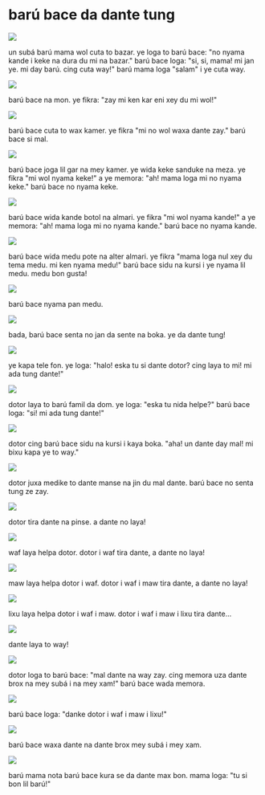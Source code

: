 barú bace da dante tung
=======================

![](http://www.pandunia.info/pandunia/barudant/baru_01.png)

un subá barú mama wol cuta to bazar. ye loga to barú bace: "no nyama kande i keke na dura du mi na bazar." barú bace loga: "si, si, mama! mi jan ye. mi day barú. cing cuta way!" barú mama loga "salam" i ye cuta way.

![](http://www.pandunia.info/pandunia/barudant/baru_02.png)

barú bace na mon. ye fikra: "zay mi ken kar eni xey du mi wol!"

![](http://www.pandunia.info/pandunia/barudant/baru_03.png)

barú bace cuta to wax kamer. ye fikra "mi no wol waxa dante zay." barú bace si mal.

![](http://www.pandunia.info/pandunia/barudant/baru_04.png)

barú bace joga lil gar na mey kamer. ye wida keke sanduke na meza. ye fikra "mi wol nyama keke!" a ye memora: "ah! mama loga mi no nyama keke." barú bace no nyama keke.

![](http://www.pandunia.info/pandunia/barudant/baru_05.png)

barú bace wida kande botol na almari. ye fikra "mi wol nyama kande!" a ye memora: "ah! mama loga mi no nyama kande." barú bace no nyama kande.

![](http://www.pandunia.info/pandunia/barudant/baru_06.png)

barú bace wida medu pote na alter almari. ye fikra "mama loga nul xey du tema medu. mi ken nyama medu!" barú bace sidu na kursi i ye nyama lil medu. medu bon gusta!

![](http://www.pandunia.info/pandunia/barudant/baru_07.png)

barú bace nyama pan medu.

![](http://www.pandunia.info/pandunia/barudant/baru_08.png)

bada, barú bace senta no jan da sente na boka. ye da dante tung!

![](http://www.pandunia.info/pandunia/barudant/baru_09.png)

ye kapa tele fon. ye loga: "halo! eska tu si dante dotor? cing laya to mi! mi ada tung dante!"

![](http://www.pandunia.info/pandunia/barudant/baru_10.png)

dotor laya to barú famil da dom. ye loga: "eska tu nida helpe?" barú bace loga: "si! mi ada tung dante!"

![](http://www.pandunia.info/pandunia/barudant/baru_11.png)

dotor cing barú bace sidu na kursi i kaya boka. "aha! un dante day mal! mi bixu kapa ye to way."

![](http://www.pandunia.info/pandunia/barudant/baru_12.png)

dotor juxa medike to dante manse na jin du mal dante. barú bace no senta tung ze zay.

![](http://www.pandunia.info/pandunia/barudant/baru_13.png)

dotor tira dante na pinse. a dante no laya!

![](http://www.pandunia.info/pandunia/barudant/baru_14.png)

waf laya helpa dotor. dotor i waf tira dante, a dante no laya!

![](http://www.pandunia.info/pandunia/barudant/baru_15.png)

maw laya helpa dotor i waf. dotor i waf i maw tira dante, a dante no laya!

![](http://www.pandunia.info/pandunia/barudant/baru_16.png)

lixu laya helpa dotor i waf i maw. dotor i waf i maw i lixu tira dante...

![](http://www.pandunia.info/pandunia/barudant/baru_17.png)

dante laya to way!

![](http://www.pandunia.info/pandunia/barudant/baru_18.png)

dotor loga to barú bace: "mal dante na way zay. cing memora uza dante brox na mey subá i na mey xam!" barú bace wada memora.

![](http://www.pandunia.info/pandunia/barudant/baru_19.png)

barú bace loga: "danke dotor i waf i maw i lixu!"

![](http://www.pandunia.info/pandunia/barudant/baru_20.png)

barú bace waxa dante na dante brox mey subá i mey xam.

![](http://www.pandunia.info/pandunia/barudant/baru_21.png)

barú mama nota barú bace kura se da dante max bon. mama loga: "tu si bon lil barú!"

